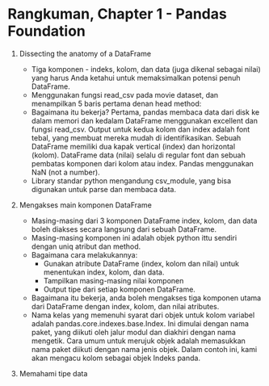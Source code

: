 # Rangkuman, Chapter 1 - Pandas Foundation
1. Dissecting the anatomy of a DataFrame
   * Tiga komponen - indeks, kolom, dan data (juga dikenal sebagai nilai) yang harus Anda ketahui untuk memaksimalkan potensi        penuh DataFrame.
   * Menggunakan fungsi read_csv pada movie dataset, dan menampilkan 5 baris pertama  denan head method:
   * Bagaimana itu bekerja? Pertama, pandas membaca data dari disk ke dalam memori dan kedalam DataFrame menggunakan excellent      dan fungsi read_csv. Output untuk kedua kolom dan index adalah font tebal, yang membuat mereka mudah di identifikasikan.        Sebuah DataFrame memiliki dua kapak vertical (index) dan horizontal (kolom). DataFrame data (nilai) selalu di regular font      dan sebuah pembatas komponen dari kolom atau index. Pandas menggunakan NaN (not a number).
   * Library standar python mengandung csv_module, yang bisa digunakan untuk parse dan membaca data.
 
2. Mengakses main komponen DataFrame
    * Masing-masing dari 3 komponen DataFrame index, kolom, dan data boleh diakses secara langsung dari sebuah DataFrame.
    * Masing-masing komponen ini adalah objek python ittu sendiri dengan uniq atribut dan method.
    * Bagaimana cara melakukannya:
      * Gunakan atribute DataFrame (index, kolom dan nilai)  untuk menentukan index, kolom, dan data.
      * Tampilkan masing-masing nilai komponen
      * Output tipe dari setiap komponen DataFrame.
    * Bagaimana itu bekerja, anda boleh mengakses tiga komponen utama dari DataFrame dengan index, kolom, dan nilai atributes.
    * Nama kelas yang memenuhi syarat dari objek untuk kolom variabel adalah pandas.core.indexes.base.Index. Ini dimulai dengan       nama paket, yang diikuti oleh jalur modul dan diakhiri dengan nama mengetik. Cara umum untuk merujuk objek adalah               memasukkan nama paket diikuti dengan nama jenis objek. Dalam contoh ini, kami akan mengacu kolom sebagai objek Indeks           panda.
     
3. Memahami tipe data
   
